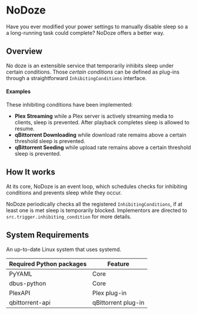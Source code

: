 # NoDoze

Have you ever modified your power settings to manually disable sleep so a
a long-running task could complete?  NoDoze offers a better way.


## Overview

No doze is an extensible service that temporarily inhibits sleep under certain conditions. Those *certain conditions*
can be defined as plug-ins through a straightforward `InhibitingConditions` interface.

#### Examples

These inhibiting conditions have been implemented:

* **Plex Streaming** while a Plex server is actively streaming media to clients, sleep is prevented. After playback
  completes sleep is allowed to resume.
* **qBittorrent Downloading** while download rate remains above a certain threshold sleep is prevented.
* **qBittorrent Seeding** while upload rate remains above a certain threshold sleep is prevented.

## How It works

At its core, NoDoze is an event loop, which schedules checks for inhibiting conditions and prevents sleep while they occur.  

NoDoze periodically checks all the registered `InhibitingConditions`, if at least one is met sleep is temporarily blocked.
Implementors are directed to `src.trigger.inhibiting_condition` for more details.

## System Requirements

An up-to-date Linux system that uses systemd.

| Required Python packages | Feature             |
|--------------------------|---------------------|
| PyYAML                   | Core                |
| dbus-python              | Core                |
| PlexAPI                  | Plex plug-in        |
| qbittorrent-api          | qBittorrent plug-in |


